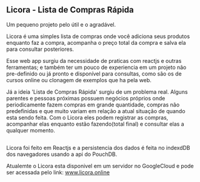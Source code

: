 ## Licora - Lista de Compras Rápida 

Um pequeno projeto pelo útil e o agradável. 

Licora é uma simples lista de compras onde você adiciona seus produtos enquanto faz a compra, acompanha o preço total da compra e salva ela para consultar posteriores. 

Esse web app surgiu da necessidade de praticas com reactjs e outras ferramentas; e também ter um pouco de experiencia em um projeto não pre-definido ou já pronto e disponível para consultas, como são os de cursos online ou clonagem de exemplos que ha pela web.

Já a ideia 'Lista de Compras Rápida' surgiu de um problema real. Alguns parentes e pessoas próximas possuem negócios próprios onde periodicamente fazem compras em grande quantidade, compras não predefinidas e que muito variam em relação a atual situação de quando esta sendo feita. Com o Licora eles podem registrar as compras, acompanhar elas enquanto estão fazendo(total final) e consultar elas a qualquer momento.

##

Licora foi feito em Reactjs e a persistencia dos dados é feita no indexdDB dos navegadores usando a api do PouchDB. 

Atualemte o Licora esta disponivel em um servidor no GoogleCloud e pode ser acessada pelo link: www.licora.online
